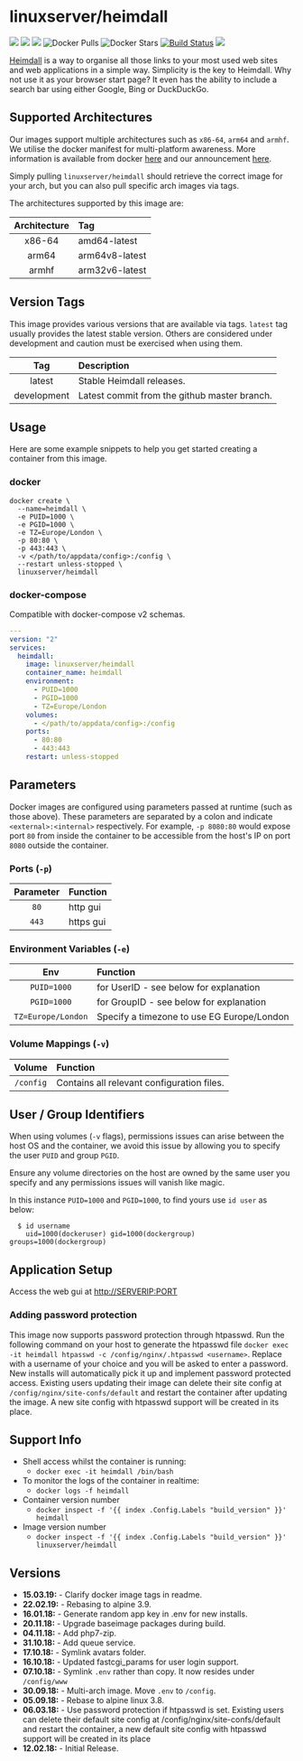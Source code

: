 # linuxserver/heimdall

[![](https://img.shields.io/discord/354974912613449730.svg?logo=discord&label=LSIO%20Discord&style=flat-square)](https://discord.gg/YWrKVTn) [![](https://images.microbadger.com/badges/version/linuxserver/heimdall.svg)](https://microbadger.com/images/linuxserver/heimdall) [![](https://images.microbadger.com/badges/image/linuxserver/heimdall.svg)](https://microbadger.com/images/linuxserver/heimdall) ![Docker Pulls](https://img.shields.io/docker/pulls/linuxserver/heimdall.svg) ![Docker Stars](https://img.shields.io/docker/stars/linuxserver/heimdall.svg) [![Build Status](https://ci.linuxserver.io/buildStatus/icon?job=Docker-Pipeline-Builders/docker-heimdall/master)](https://ci.linuxserver.io/job/Docker-Pipeline-Builders/job/docker-heimdall/job/master/) [![](https://lsio-ci.ams3.digitaloceanspaces.com/linuxserver/heimdall/latest/badge.svg)](https://lsio-ci.ams3.digitaloceanspaces.com/linuxserver/heimdall/latest/index.html)

[Heimdall](https://heimdall.site) is a way to organise all those links to your most used web sites and web applications in a simple way. Simplicity is the key to Heimdall. Why not use it as your browser start page? It even has the ability to include a search bar using either Google, Bing or DuckDuckGo.

## Supported Architectures

Our images support multiple architectures such as `x86-64`, `arm64` and `armhf`. We utilise the docker manifest for multi-platform awareness. More information is available from docker [here](https://github.com/docker/distribution/blob/master/docs/spec/manifest-v2-2.md#manifest-list) and our announcement [here](https://blog.linuxserver.io/2019/02/21/the-lsio-pipeline-project/).

Simply pulling `linuxserver/heimdall` should retrieve the correct image for your arch, but you can also pull specific arch images via tags.

The architectures supported by this image are:

| Architecture | Tag |
| :---: | :--- |
| x86-64 | amd64-latest |
| arm64 | arm64v8-latest |
| armhf | arm32v6-latest |

## Version Tags

This image provides various versions that are available via tags. `latest` tag usually provides the latest stable version. Others are considered under development and caution must be exercised when using them.

| Tag | Description |
| :---: | :--- |
| latest | Stable Heimdall releases. |
| development | Latest commit from the github master branch. |

## Usage

Here are some example snippets to help you get started creating a container from this image.

### docker

```text
docker create \
  --name=heimdall \
  -e PUID=1000 \
  -e PGID=1000 \
  -e TZ=Europe/London \
  -p 80:80 \
  -p 443:443 \
  -v </path/to/appdata/config>:/config \
  --restart unless-stopped \
  linuxserver/heimdall
```

### docker-compose

Compatible with docker-compose v2 schemas.

```yaml
---
version: "2"
services:
  heimdall:
    image: linuxserver/heimdall
    container_name: heimdall
    environment:
      - PUID=1000
      - PGID=1000
      - TZ=Europe/London
    volumes:
      - </path/to/appdata/config>:/config
    ports:
      - 80:80
      - 443:443
    restart: unless-stopped
```

## Parameters

Docker images are configured using parameters passed at runtime \(such as those above\). These parameters are separated by a colon and indicate `<external>:<internal>` respectively. For example, `-p 8080:80` would expose port `80` from inside the container to be accessible from the host's IP on port `8080` outside the container.

### Ports \(`-p`\)

| Parameter | Function |
| :---: | :--- |
| `80` | http gui |
| `443` | https gui |

### Environment Variables \(`-e`\)

| Env | Function |
| :---: | :--- |
| `PUID=1000` | for UserID - see below for explanation |
| `PGID=1000` | for GroupID - see below for explanation |
| `TZ=Europe/London` | Specify a timezone to use EG Europe/London |

### Volume Mappings \(`-v`\)

| Volume | Function |
| :---: | :--- |
| `/config` | Contains all relevant configuration files. |

## User / Group Identifiers

When using volumes \(`-v` flags\), permissions issues can arise between the host OS and the container, we avoid this issue by allowing you to specify the user `PUID` and group `PGID`.

Ensure any volume directories on the host are owned by the same user you specify and any permissions issues will vanish like magic.

In this instance `PUID=1000` and `PGID=1000`, to find yours use `id user` as below:

```text
  $ id username
    uid=1000(dockeruser) gid=1000(dockergroup) groups=1000(dockergroup)
```

## Application Setup

Access the web gui at [http://SERVERIP:PORT](http://SERVERIP:PORT)

### Adding password protection

This image now supports password protection through htpasswd. Run the following command on your host to generate the htpasswd file `docker exec -it heimdall htpasswd -c /config/nginx/.htpasswd <username>`. Replace  with a username of your choice and you will be asked to enter a password. New installs will automatically pick it up and implement password protected access. Existing users updating their image can delete their site config at `/config/nginx/site-confs/default` and restart the container after updating the image. A new site config with htpasswd support will be created in its place.

## Support Info

* Shell access whilst the container is running: 
  * `docker exec -it heimdall /bin/bash`
* To monitor the logs of the container in realtime: 
  * `docker logs -f heimdall`
* Container version number 
  * `docker inspect -f '{{ index .Config.Labels "build_version" }}' heimdall`
* Image version number
  * `docker inspect -f '{{ index .Config.Labels "build_version" }}' linuxserver/heimdall`

## Versions

* **15.03.19:** - Clarify docker image tags in readme.
* **22.02.19:** - Rebasing to alpine 3.9.
* **16.01.18:** - Generate random app key in .env for new installs.
* **20.11.18:** - Upgrade baseimage packages during build.
* **04.11.18:** - Add php7-zip.
* **31.10.18:** - Add queue service.
* **17.10.18:** - Symlink avatars folder.
* **16.10.18:** - Updated fastcgi\_params for user login support.
* **07.10.18:** - Symlink `.env` rather than copy. It now resides under `/config/www`
* **30.09.18:** - Multi-arch image. Move `.env` to `/config`.
* **05.09.18:** - Rebase to alpine linux 3.8.
* **06.03.18:** - Use password protection if htpasswd is set. Existing users can delete their default site config at /config/nginx/site-confs/default and restart the container, a new default site config with htpasswd support will be created in its place
* **12.02.18:** - Initial Release.

